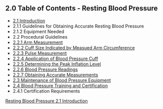## 2.0 Table of Contents - Resting Blood Pressure

* [2.1 Introduction](:pages_path:/manuals/resting-blood-pressure/2-01-introduction.md)
 * 2.1.1 Guidelines for Obtaining Accurate Resting Blood Pressure
 * 2.1.2 Equipment Needed
* 2.2 Procedural Guidelines
 * [2.2.1 Arm Measurement](:pages_path:/manuals/resting-blood-pressure/2-02-01-arm-measurement.md)
 * [2.2.2 Cuff Size Indicated by Measued Arm Circumference](:pages_path:/manuals/resting-blood-pressure/2-02-02-chart-cuff-size.md)
 * [2.2.3 Pulse Measurement](:pages_path:/manuals/resting-blood-pressure/2-02-03-pulse-measurement.md)
 * [2.2.4 Application of Blood Pressure Cuff](:pages_path:/manuals/resting-blood-pressure/2-02-04-application-of-bp-cuff.md)
 * [2.2.5 Determining the Peak Inflation Level](:pages_path:/manuals/resting-blood-pressure/2-02-05-determining-peak-inflation-level.md)
 * [2.2.6 Blood Pressure Readings](:pages_path:/manuals/resting-blood-pressure/2-02-06-bp-readings.md)
 * [2.2.7 Obtaining Accurate Measurements](:pages_path:/manuals/resting-blood-pressure/2-02-07-obtaining-accurate-measurements.md)
* [2.3 Maintenance of Blood Pressure Equipment](:pages_path:/manuals/resting-blood-pressure/2-03-maintenance-of-bp-equipment.md)
* [2.4 Blood Pressure Training and Certification](:pages_path:/manuals/resting-blood-pressure/2-04-bp-training-and-certification.md)
 * 2.4.1 Certification Requirements


<div class="center">
<div class="btn-group">
  <a href=":pages_path:/manuals/resting-blood-pressure" class="btn btn-default">
    <span class="glyphicon glyphicon-chevron-up"></span>
    Resting Blood Pressure
  </a>

  <a href=":pages_path:/manuals/resting-blood-pressure/2-01-introduction.md" class="btn btn-success">
    2.1 Introduction
    <span class="glyphicon glyphicon-chevron-right"></span>
  </a>
</div>
</div>